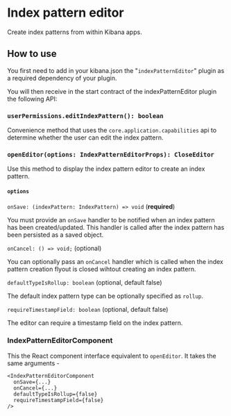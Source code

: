 # Index pattern editor

Create index patterns from within Kibana apps. 

## How to use

You first need to add in your kibana.json the "`indexPatternEditor`" plugin as a required dependency of your plugin.

You will then receive in the start contract of the indexPatternEditor plugin the following API:

### `userPermissions.editIndexPattern(): boolean`

Convenience method that uses the `core.application.capabilities` api to determine whether the user can edit the index pattern. 

### `openEditor(options: IndexPatternEditorProps): CloseEditor`

Use this method to display the index pattern editor to create an index pattern.  

#### `options`

`onSave: (indexPattern: IndexPattern) => void` (**required**)

You must provide an `onSave` handler to be notified when an index pattern has been created/updated. This handler is called after the index pattern has been persisted as a saved object.

`onCancel: () => void;` (optional)

You can optionally pass an `onCancel` handler which is called when the index pattern creation flyout is closed wihtout creating an index pattern.

`defaultTypeIsRollup: boolean` (optional, default false)

The default index pattern type can be optionally specified as `rollup`.

`requireTimestampField: boolean` (optional, default false)

The editor can require a timestamp field on the index pattern.

### IndexPatternEditorComponent

This the React component interface equivalent to `openEditor`. It takes the same arguments -

```tsx
<IndexPatternEditorComponent
  onSave={...}
  onCancel={...}
  defaultTypeIsRollup={false}
  requireTimestampField={false}
/>
```
